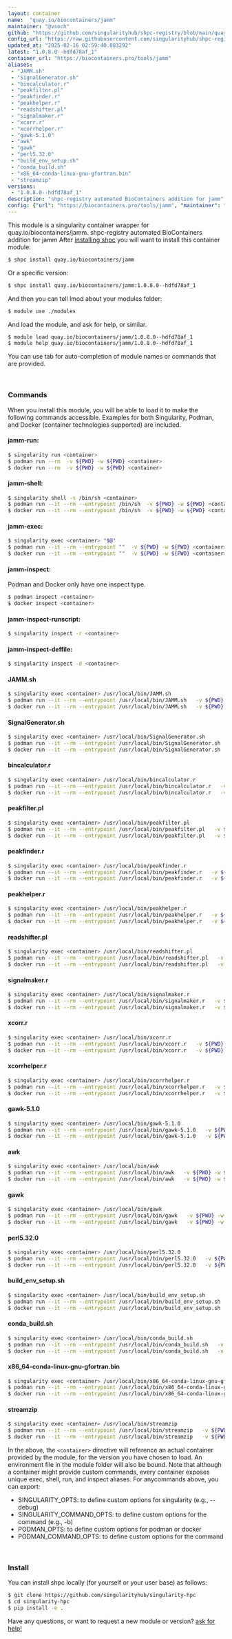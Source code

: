 ```yaml
---
layout: container
name:  "quay.io/biocontainers/jamm"
maintainer: "@vsoch"
github: "https://github.com/singularityhub/shpc-registry/blob/main/quay.io/biocontainers/jamm/container.yaml"
config_url: "https://raw.githubusercontent.com/singularityhub/shpc-registry/main/quay.io/biocontainers/jamm/container.yaml"
updated_at: "2025-02-16 02:59:40.083292"
latest: "1.0.8.0--hdfd78af_1"
container_url: "https://biocontainers.pro/tools/jamm"
aliases:
 - "JAMM.sh"
 - "SignalGenerator.sh"
 - "bincalculator.r"
 - "peakfilter.pl"
 - "peakfinder.r"
 - "peakhelper.r"
 - "readshifter.pl"
 - "signalmaker.r"
 - "xcorr.r"
 - "xcorrhelper.r"
 - "gawk-5.1.0"
 - "awk"
 - "gawk"
 - "perl5.32.0"
 - "build_env_setup.sh"
 - "conda_build.sh"
 - "x86_64-conda-linux-gnu-gfortran.bin"
 - "streamzip"
versions:
 - "1.0.8.0--hdfd78af_1"
description: "shpc-registry automated BioContainers addition for jamm"
config: {"url": "https://biocontainers.pro/tools/jamm", "maintainer": "@vsoch", "description": "shpc-registry automated BioContainers addition for jamm", "latest": {"1.0.8.0--hdfd78af_1": "sha256:515a2fcf19f1976119cf8e26ecd0c9130a5303bbff9b79dcb038c31f05b46c7e"}, "tags": {"1.0.8.0--hdfd78af_1": "sha256:515a2fcf19f1976119cf8e26ecd0c9130a5303bbff9b79dcb038c31f05b46c7e"}, "docker": "quay.io/biocontainers/jamm", "aliases": {"JAMM.sh": "/usr/local/bin/JAMM.sh", "SignalGenerator.sh": "/usr/local/bin/SignalGenerator.sh", "bincalculator.r": "/usr/local/bin/bincalculator.r", "peakfilter.pl": "/usr/local/bin/peakfilter.pl", "peakfinder.r": "/usr/local/bin/peakfinder.r", "peakhelper.r": "/usr/local/bin/peakhelper.r", "readshifter.pl": "/usr/local/bin/readshifter.pl", "signalmaker.r": "/usr/local/bin/signalmaker.r", "xcorr.r": "/usr/local/bin/xcorr.r", "xcorrhelper.r": "/usr/local/bin/xcorrhelper.r", "gawk-5.1.0": "/usr/local/bin/gawk-5.1.0", "awk": "/usr/local/bin/awk", "gawk": "/usr/local/bin/gawk", "perl5.32.0": "/usr/local/bin/perl5.32.0", "build_env_setup.sh": "/usr/local/bin/build_env_setup.sh", "conda_build.sh": "/usr/local/bin/conda_build.sh", "x86_64-conda-linux-gnu-gfortran.bin": "/usr/local/bin/x86_64-conda-linux-gnu-gfortran.bin", "streamzip": "/usr/local/bin/streamzip"}}
---
```


This module is a singularity container wrapper for quay.io/biocontainers/jamm.
shpc-registry automated BioContainers addition for jamm
After [installing shpc](#install) you will want to install this container module:


```bash
$ shpc install quay.io/biocontainers/jamm
```

Or a specific version:

```bash
$ shpc install quay.io/biocontainers/jamm:1.0.8.0--hdfd78af_1
```

And then you can tell lmod about your modules folder:

```bash
$ module use ./modules
```

And load the module, and ask for help, or similar.

```bash
$ module load quay.io/biocontainers/jamm/1.0.8.0--hdfd78af_1
$ module help quay.io/biocontainers/jamm/1.0.8.0--hdfd78af_1
```

You can use tab for auto-completion of module names or commands that are provided.

<br>

### Commands

When you install this module, you will be able to load it to make the following commands accessible.
Examples for both Singularity, Podman, and Docker (container technologies supported) are included.

#### jamm-run:

```bash
$ singularity run <container>
$ podman run --rm  -v ${PWD} -w ${PWD} <container>
$ docker run --rm  -v ${PWD} -w ${PWD} <container>
```

#### jamm-shell:

```bash
$ singularity shell -s /bin/sh <container>
$ podman run --it --rm --entrypoint /bin/sh  -v ${PWD} -w ${PWD} <container>
$ docker run --it --rm --entrypoint /bin/sh  -v ${PWD} -w ${PWD} <container>
```

#### jamm-exec:

```bash
$ singularity exec <container> "$@"
$ podman run --it --rm --entrypoint ""  -v ${PWD} -w ${PWD} <container> "$@"
$ docker run --it --rm --entrypoint ""  -v ${PWD} -w ${PWD} <container> "$@"
```

#### jamm-inspect:

Podman and Docker only have one inspect type.

```bash
$ podman inspect <container>
$ docker inspect <container>
```

#### jamm-inspect-runscript:

```bash
$ singularity inspect -r <container>
```

#### jamm-inspect-deffile:

```bash
$ singularity inspect -d <container>
```


#### JAMM.sh

```bash
$ singularity exec <container> /usr/local/bin/JAMM.sh
$ podman run --it --rm --entrypoint /usr/local/bin/JAMM.sh   -v ${PWD} -w ${PWD} <container> -c " $@"
$ docker run --it --rm --entrypoint /usr/local/bin/JAMM.sh   -v ${PWD} -w ${PWD} <container> -c " $@"
```


#### SignalGenerator.sh

```bash
$ singularity exec <container> /usr/local/bin/SignalGenerator.sh
$ podman run --it --rm --entrypoint /usr/local/bin/SignalGenerator.sh   -v ${PWD} -w ${PWD} <container> -c " $@"
$ docker run --it --rm --entrypoint /usr/local/bin/SignalGenerator.sh   -v ${PWD} -w ${PWD} <container> -c " $@"
```


#### bincalculator.r

```bash
$ singularity exec <container> /usr/local/bin/bincalculator.r
$ podman run --it --rm --entrypoint /usr/local/bin/bincalculator.r   -v ${PWD} -w ${PWD} <container> -c " $@"
$ docker run --it --rm --entrypoint /usr/local/bin/bincalculator.r   -v ${PWD} -w ${PWD} <container> -c " $@"
```


#### peakfilter.pl

```bash
$ singularity exec <container> /usr/local/bin/peakfilter.pl
$ podman run --it --rm --entrypoint /usr/local/bin/peakfilter.pl   -v ${PWD} -w ${PWD} <container> -c " $@"
$ docker run --it --rm --entrypoint /usr/local/bin/peakfilter.pl   -v ${PWD} -w ${PWD} <container> -c " $@"
```


#### peakfinder.r

```bash
$ singularity exec <container> /usr/local/bin/peakfinder.r
$ podman run --it --rm --entrypoint /usr/local/bin/peakfinder.r   -v ${PWD} -w ${PWD} <container> -c " $@"
$ docker run --it --rm --entrypoint /usr/local/bin/peakfinder.r   -v ${PWD} -w ${PWD} <container> -c " $@"
```


#### peakhelper.r

```bash
$ singularity exec <container> /usr/local/bin/peakhelper.r
$ podman run --it --rm --entrypoint /usr/local/bin/peakhelper.r   -v ${PWD} -w ${PWD} <container> -c " $@"
$ docker run --it --rm --entrypoint /usr/local/bin/peakhelper.r   -v ${PWD} -w ${PWD} <container> -c " $@"
```


#### readshifter.pl

```bash
$ singularity exec <container> /usr/local/bin/readshifter.pl
$ podman run --it --rm --entrypoint /usr/local/bin/readshifter.pl   -v ${PWD} -w ${PWD} <container> -c " $@"
$ docker run --it --rm --entrypoint /usr/local/bin/readshifter.pl   -v ${PWD} -w ${PWD} <container> -c " $@"
```


#### signalmaker.r

```bash
$ singularity exec <container> /usr/local/bin/signalmaker.r
$ podman run --it --rm --entrypoint /usr/local/bin/signalmaker.r   -v ${PWD} -w ${PWD} <container> -c " $@"
$ docker run --it --rm --entrypoint /usr/local/bin/signalmaker.r   -v ${PWD} -w ${PWD} <container> -c " $@"
```


#### xcorr.r

```bash
$ singularity exec <container> /usr/local/bin/xcorr.r
$ podman run --it --rm --entrypoint /usr/local/bin/xcorr.r   -v ${PWD} -w ${PWD} <container> -c " $@"
$ docker run --it --rm --entrypoint /usr/local/bin/xcorr.r   -v ${PWD} -w ${PWD} <container> -c " $@"
```


#### xcorrhelper.r

```bash
$ singularity exec <container> /usr/local/bin/xcorrhelper.r
$ podman run --it --rm --entrypoint /usr/local/bin/xcorrhelper.r   -v ${PWD} -w ${PWD} <container> -c " $@"
$ docker run --it --rm --entrypoint /usr/local/bin/xcorrhelper.r   -v ${PWD} -w ${PWD} <container> -c " $@"
```


#### gawk-5.1.0

```bash
$ singularity exec <container> /usr/local/bin/gawk-5.1.0
$ podman run --it --rm --entrypoint /usr/local/bin/gawk-5.1.0   -v ${PWD} -w ${PWD} <container> -c " $@"
$ docker run --it --rm --entrypoint /usr/local/bin/gawk-5.1.0   -v ${PWD} -w ${PWD} <container> -c " $@"
```


#### awk

```bash
$ singularity exec <container> /usr/local/bin/awk
$ podman run --it --rm --entrypoint /usr/local/bin/awk   -v ${PWD} -w ${PWD} <container> -c " $@"
$ docker run --it --rm --entrypoint /usr/local/bin/awk   -v ${PWD} -w ${PWD} <container> -c " $@"
```


#### gawk

```bash
$ singularity exec <container> /usr/local/bin/gawk
$ podman run --it --rm --entrypoint /usr/local/bin/gawk   -v ${PWD} -w ${PWD} <container> -c " $@"
$ docker run --it --rm --entrypoint /usr/local/bin/gawk   -v ${PWD} -w ${PWD} <container> -c " $@"
```


#### perl5.32.0

```bash
$ singularity exec <container> /usr/local/bin/perl5.32.0
$ podman run --it --rm --entrypoint /usr/local/bin/perl5.32.0   -v ${PWD} -w ${PWD} <container> -c " $@"
$ docker run --it --rm --entrypoint /usr/local/bin/perl5.32.0   -v ${PWD} -w ${PWD} <container> -c " $@"
```


#### build_env_setup.sh

```bash
$ singularity exec <container> /usr/local/bin/build_env_setup.sh
$ podman run --it --rm --entrypoint /usr/local/bin/build_env_setup.sh   -v ${PWD} -w ${PWD} <container> -c " $@"
$ docker run --it --rm --entrypoint /usr/local/bin/build_env_setup.sh   -v ${PWD} -w ${PWD} <container> -c " $@"
```


#### conda_build.sh

```bash
$ singularity exec <container> /usr/local/bin/conda_build.sh
$ podman run --it --rm --entrypoint /usr/local/bin/conda_build.sh   -v ${PWD} -w ${PWD} <container> -c " $@"
$ docker run --it --rm --entrypoint /usr/local/bin/conda_build.sh   -v ${PWD} -w ${PWD} <container> -c " $@"
```


#### x86_64-conda-linux-gnu-gfortran.bin

```bash
$ singularity exec <container> /usr/local/bin/x86_64-conda-linux-gnu-gfortran.bin
$ podman run --it --rm --entrypoint /usr/local/bin/x86_64-conda-linux-gnu-gfortran.bin   -v ${PWD} -w ${PWD} <container> -c " $@"
$ docker run --it --rm --entrypoint /usr/local/bin/x86_64-conda-linux-gnu-gfortran.bin   -v ${PWD} -w ${PWD} <container> -c " $@"
```


#### streamzip

```bash
$ singularity exec <container> /usr/local/bin/streamzip
$ podman run --it --rm --entrypoint /usr/local/bin/streamzip   -v ${PWD} -w ${PWD} <container> -c " $@"
$ docker run --it --rm --entrypoint /usr/local/bin/streamzip   -v ${PWD} -w ${PWD} <container> -c " $@"
```



In the above, the `<container>` directive will reference an actual container provided
by the module, for the version you have chosen to load. An environment file in the
module folder will also be bound. Note that although a container
might provide custom commands, every container exposes unique exec, shell, run, and
inspect aliases. For anycommands above, you can export:

 - SINGULARITY_OPTS: to define custom options for singularity (e.g., --debug)
 - SINGULARITY_COMMAND_OPTS: to define custom options for the command (e.g., -b)
 - PODMAN_OPTS: to define custom options for podman or docker
 - PODMAN_COMMAND_OPTS: to define custom options for the command

<br>

### Install

You can install shpc locally (for yourself or your user base) as follows:

```bash
$ git clone https://github.com/singularityhub/singularity-hpc
$ cd singularity-hpc
$ pip install -e .
```

Have any questions, or want to request a new module or version? [ask for help!](https://github.com/singularityhub/singularity-hpc/issues)